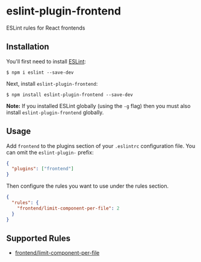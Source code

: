 # eslint-plugin-frontend

ESLint rules for React frontends

## Installation

You'll first need to install [ESLint](http://eslint.org):

```
$ npm i eslint --save-dev
```

Next, install `eslint-plugin-frontend`:

```
$ npm install eslint-plugin-frontend --save-dev
```

**Note:** If you installed ESLint globally (using the `-g` flag) then you must also install `eslint-plugin-frontend` globally.

## Usage

Add `frontend` to the plugins section of your `.eslintrc` configuration file. You can omit the `eslint-plugin-` prefix:

```json
{
  "plugins": ["frontend"]
}
```

Then configure the rules you want to use under the rules section.

```json
{
  "rules": {
    "frontend/limit-component-per-file": 2
  }
}
```

## Supported Rules

- [frontend/limit-component-per-file](./docs/rules/limit-component-per-file.md)
